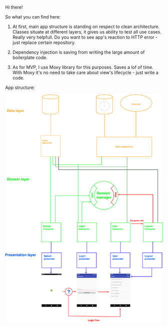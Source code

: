 Hi there!

So what you can find here:

1. At first, main app structure is standing on respect  to clean architecture. Classes situate at different layers, it gives us ability to test all use cases. Really very helpfull. Do you want to see app's reaction to HTTP error - just replace certain repository.

2. Dependency injection is saving  from writing the large amount of boilerplate code.

3. As for MVP, I use Moxy library for this purposes. Saves a lof of time. With Moxy it's no need to take care about view's lifecycle - just write a code.


App structure:



![](DEV/app.png) 

